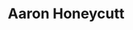 ---
avatar: /images/people/aaronhoneycutt.jpg
avatar_small: /images/people/aaronhoneycutt_small.jpg
bio: Techie, Community Guy, Gamer. Happiness Engineer @ System76.
homepage: null
instagram: null
linkedin: null
title: Aaron Honeycutt
twitter: null
type: guest
username: aaronhoneycutt
youtube: null
---